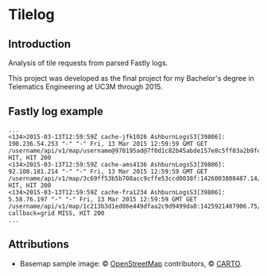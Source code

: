 # Tilelog

## Introduction
Analysis of tile requests from parsed Fastly logs.

This project was developed as the final project for my Bachelor's degree in Telematics Engineering at UC3M through 2015.



## Fastly log example

```
...
<134>2015-03-13T12:59:59Z cache-jfk1026 AshburnLogsS3[39806]: 190.236.54.253 "-" "-" Fri, 13 Mar 2015 12:59:59 GMT GET /username/api/v1/map/username@970195ad@7f0d1c82b45abde157e8c5ff03a2b9fe:1426236941662.6501//5/10/21.png HIT, HIT 200
<134>2015-03-13T12:59:59Z cache-ams4136 AshburnLogsS3[39806]: 92.108.181.214 "-" "-" Fri, 13 Mar 2015 12:59:59 GMT GET /username/api/v1/map/3c69ff53b5b708acc9cffe53ccd0038f:1426003808487.14/11/1052/673.png HIT, HIT 200
<134>2015-03-13T12:59:59Z cache-fra1234 AshburnLogsS3[39806]: 5.58.76.197 "-" "-" Fri, 13 Mar 2015 12:59:59 GMT GET /username/api/v1/map/1c213b3d1ed86e449dfaa2c9d9499da8:1425921407906.75/0/7/63/42.grid.json?callback=grid MISS, HIT 200
...
```


## Attributions
* Basemap sample image: © [OpenStreetMap](http://www.openstreetmap.org/copyright) contributors, © [CARTO](https://carto.com/attributions).
